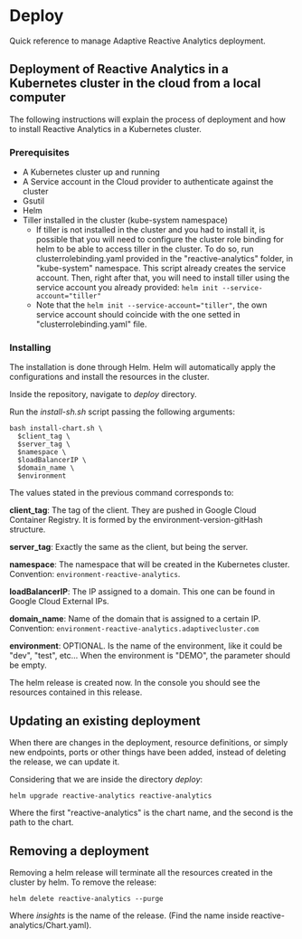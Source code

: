 # Deploy

Quick reference to manage Adaptive Reactive Analytics deployment.

## Deployment of Reactive Analytics in a Kubernetes cluster in the cloud from a local computer

The following instructions will explain the process of deployment and how to install Reactive Analytics in a Kubernetes cluster.

### Prerequisites

* A Kubernetes cluster up and running
* A Service account in the Cloud provider to authenticate against the cluster
* Gsutil
* Helm
* Tiller installed in the cluster (kube-system namespace)
  * If tiller is not installed in the cluster and you had to install it, is possible that you will need to configure the cluster role binding for helm to be able to access tiller in the cluster. To do so, run clusterrolebinding.yaml provided in the "reactive-analytics" folder, in "kube-system" namespace. This script already creates the service account. Then, right after that, you will need to install tiller using the service account you already provided: `helm init --service-account="tiller"`
  * Note that the `helm init --service-account="tiller"`, the own service account should coincide with the one setted in "clusterrolebinding.yaml" file.

### Installing

The installation is done through Helm. Helm will automatically apply the configurations and install the resources in the cluster.

Inside the repository, navigate to _deploy_ directory.

Run the _install-sh.sh_ script passing the following arguments:

```
bash install-chart.sh \
  $client_tag \
  $server_tag \
  $namespace \
  $loadBalancerIP \
  $domain_name \
  $environment
```

The values stated in the previous command corresponds to:

**client_tag**: The tag of the client. They are pushed in Google Cloud Container Registry. It is formed by the environment-version-gitHash structure.

**server_tag**: Exactly the same as the client, but being the server.

**namespace**: The namespace that will be created in the Kubernetes cluster. Convention: `environment-reactive-analytics`.

**loadBalancerIP**: The IP assigned to a domain. This one can be found in Google Cloud External IPs.

**domain_name**: Name of the domain that is assigned to a certain IP. Convention: `environment-reactive-analytics.adaptivecluster.com`

**environment**: OPTIONAL. Is the name of the environment, like it could be "dev", "test", etc... When the environment is "DEMO", the parameter should be empty.

The helm release is created now. In the console you should see the resources contained in this release.

## Updating an existing deployment

When there are changes in the deployment, resource definitions, or simply new endpoints, ports or other things have been added, instead of deleting the release, we can update it.

Considering that we are inside the directory _deploy_:

```
helm upgrade reactive-analytics reactive-analytics
```
Where the first "reactive-analytics" is the chart name, and the second is the path to the chart.

## Removing a deployment

Removing a helm release will terminate all the resources created in the cluster by helm. To remove the release:

```
helm delete reactive-analytics --purge
```

Where _insights_ is the name of the release. (Find the name inside reactive-analytics/Chart.yaml).
